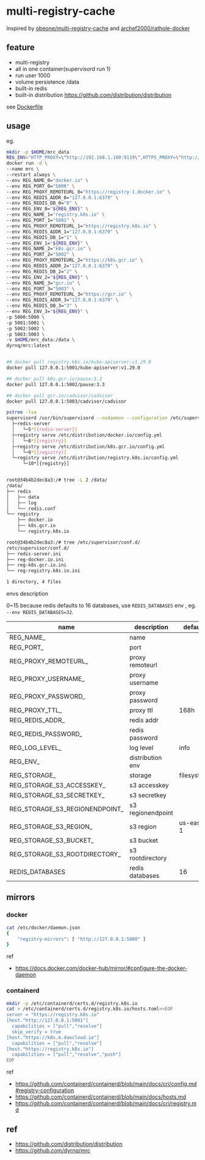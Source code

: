 # multi-registry-cache


Inspired by [obeone/multi-registry-cache](https://github.com/obeone/multi-registry-cache) and [archef2000/rathole-docker](https://github.com/archef2000/rathole-docker/blob/main/entrypoint.sh)

## feature

- multi-registry
- all in one container(supervisord run 1)
- run user 1000
- volume persistence /data
- built-in redis
- built-in distribution <https://github.com/distribution/distribution>


see [Dockerfile](https://github.com/dyrnq/mrc/blob/main/Dockerfile)

## usage

eg.

```bash
mkdir -p $HOME/mrc_data
REG_ENV="HTTP_PROXY=\"http://192.168.1.100:9119\",HTTPS_PROXY=\"http://192.168.1.100:9119\",NO_PROXY=\"127.0.0.1,localhost\""
docker run -d \
--name mrc \
--restart always \
--env REG_NAME_0="docker.io" \
--env REG_PORT_0="5000" \
--env REG_PROXY_REMOTEURL_0="https://registry-1.docker.io" \
--env REG_REDIS_ADDR_0="127.0.0.1:6379" \
--env REG_REDIS_DB_0="0" \
--env REG_ENV_0="${REG_ENV}" \
--env REG_NAME_1="registry.k8s.io" \
--env REG_PORT_1="5001" \
--env REG_PROXY_REMOTEURL_1="https://registry.k8s.io" \
--env REG_REDIS_ADDR_1="127.0.0.1:6379" \
--env REG_REDIS_DB_1="1" \
--env REG_ENV_1="${REG_ENV}" \
--env REG_NAME_2="k8s.gcr.io" \
--env REG_PORT_2="5002" \
--env REG_PROXY_REMOTEURL_2="https://k8s.gcr.io" \
--env REG_REDIS_ADDR_2="127.0.0.1:6379" \
--env REG_REDIS_DB_2="2" \
--env REG_ENV_2="${REG_ENV}" \
--env REG_NAME_3="gcr.io" \
--env REG_PORT_3="5003" \
--env REG_PROXY_REMOTEURL_3="https://gcr.io" \
--env REG_REDIS_ADDR_3="127.0.0.1:6379" \
--env REG_REDIS_DB_3="3" \
--env REG_ENV_3="${REG_ENV}" \
-p 5000:5000 \
-p 5001:5001 \
-p 5002:5002 \
-p 5003:5003 \
-v $HOME/mrc_data:/data \
dyrnq/mrc:latest


## docker pull registry.k8s.io/kube-apiserver:v1.29.0
docker pull 127.0.0.1:5001/kube-apiserver:v1.29.0

## docker pull k8s.gcr.io/pause:3.3
docker pull 127.0.0.1:5002/pause:3.3

## docker pull gcr.io/cadvisor/cadvisor
docker pull 127.0.0.1:5003/cadvisor/cadvisor

```

```bash
pstree -lsa
supervisord /usr/bin/supervisord --nodaemon --configuration /etc/supervisord.conf
  ├─redis-server
  │   └─5*[{redis-server}]
  ├─registry serve /etc/distribution/docker.io/config.yml
  │   └─8*[{registry}]
  ├─registry serve /etc/distribution/k8s.gcr.io/config.yml
  │   └─9*[{registry}]
  └─registry serve /etc/distribution/registry.k8s.io/config.yml
      └─10*[{registry}]


root@34b4b2dec8a3:/# tree -L 2 /data/
/data/
├── redis
│   ├── data
│   ├── log
│   └── redis.conf
└── registry
    ├── docker.io
    ├── k8s.gcr.io
    └── registry.k8s.io

root@34b4b2dec8a3:/# tree /etc/supervisor/conf.d/
/etc/supervisor/conf.d/
├── redis-server.ini
├── reg-docker.io.ini
├── reg-k8s.gcr.io.ini
└── reg-registry.k8s.io.ini

1 directory, 4 files
```

envs description

0~15 because redis defaults to 16 databases, use `REDIS_DATABASES` env , eg. `--env REDIS_DATABASES=32`.

| name                           | description       | default    | required |
|--------------------------------|-------------------|------------|----------|
| REG_NAME_                      | name              |            | y        |
| REG_PORT_                      | port              |            | y        |
| REG_PROXY_REMOTEURL_           | proxy remoteurl   |            | y        |
| REG_PROXY_USERNAME_            | proxy username    |            | n        |
| REG_PROXY_PASSWORD_            | proxy password    |            | n        |
| REG_PROXY_TTL_                 | proxy ttl         | 168h       | n        |
| REG_REDIS_ADDR_                | redis addr        |            | y        |
| REG_REDIS_PASSWORD_            | redis password    |            | n        |
| REG_LOG_LEVEL_                 | log level         | info       | n        |
| REG_ENV_                       | distribution env  |            | n        |
| REG_STORAGE_                   | storage           | filesystem | y        |
| REG_STORAGE_S3_ACCESSKEY_      | s3 accesskey      |            | y(s3)    |
| REG_STORAGE_S3_SECRETKEY_      | s3 secretkey      |            | y(s3)    |
| REG_STORAGE_S3_REGIONENDPOINT_ | s3 regionendpoint |            | y(s3)    |
| REG_STORAGE_S3_REGION_         | s3 region         | us-east-1  | y(s3)    |
| REG_STORAGE_S3_BUCKET_         | s3 bucket         |            | y(s3)    |
| REG_STORAGE_S3_ROOTDIRECTORY_  | s3 rootdirectory  |            | y(s3)    |
| REDIS_DATABASES                | redis databases   | 16         | n        |


## mirrors

### docker

```bash
cat /etc/docker/daemon.json 
{    
    "registry-mirrors": [ "http://127.0.0.1:5000" ]
}

```

ref

- <https://docs.docker.com/docker-hub/mirror/#configure-the-docker-daemon>

### containerd

```bash
mkdir -p /etc/containerd/certs.d/registry.k8s.io
cat > /etc/containerd/certs.d/registry.k8s.io/hosts.toml<<EOF
server = "https://registry.k8s.io"
[host."http://127.0.0.1:5001"]
  capabilities = ["pull","resolve"]
  skip_verify = true
[host."https://k8s.m.daocloud.io"]
  capabilities = ["pull","resolve"]
[host."https://registry.k8s.io"]
  capabilities = ["pull","resolve","push"]
EOF
```

ref

- <https://github.com/containerd/containerd/blob/main/docs/cri/config.md#registry-configuration>
- <https://github.com/containerd/containerd/blob/main/docs/hosts.md>
- <https://github.com/containerd/containerd/blob/main/docs/cri/registry.md>

## ref

- <https://github.com/distribution/distribution>
- <https://github.com/dyrnq/mrc>
